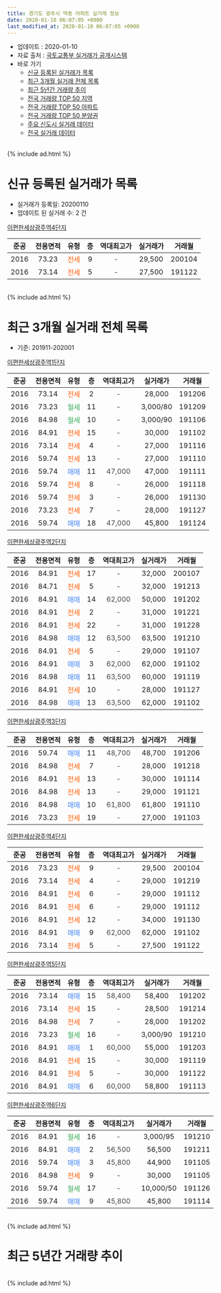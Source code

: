 ```yaml
---
title: 경기도 광주시 역동 아파트 실거래 정보
date: 2020-01-10 06:07:05 +0900
last_modified_at: 2020-01-10 06:07:05 +0900
---
```


* 업데이트 : 2020-01-10
* 자료 출처 : [국토교통부 실거래가 공개시스템](http://rt.molit.go.kr)
* 바로 가기
    * [신규 등록된 실거래가 목록](#신규-등록된-실거래가-목록)
    * [최근 3개월 실거래 전체 목록](#최근-3개월-실거래-전체-목록)
    * [최근 5년간 거래량 추이](#최근-5년간-거래량-추이)
    * [전국 거래량 TOP 50 지역](https://inasie.github.io/apt-trade-info/최근-3개월-전국에서-가장-거래가-많이-발생한-지역)
    * [전국 거래량 TOP 50 아파트](https://inasie.github.io/apt-trade-info/최근-3개월-전국에서-가장-거래가-많이-발생한-아파트)
    * [전국 거래량 TOP 50 분양권](https://inasie.github.io/apt-trade-info/최근-3개월-전국에서-가장-거래가-많이-발생한-분양권)
    * [주요 신도시 실거래 데이터](https://inasie.github.io/apt-trade-info/주요-신도시)
    * [전국 실거래 데이터](https://inasie.github.io/apt-trade-info/전국)
<br>
{% include ad.html %}
<br>

# 신규 등록된 실거래가 목록
* 실거래가 등록일: 20200110
* 업데이트 된 실거래 수: 2 건


[이편한세상광주역4단지](https://search.naver.com/search.naver?query=%EA%B2%BD%EA%B8%B0%EB%8F%84+%EA%B4%91%EC%A3%BC%EC%8B%9C+%EC%97%AD%EB%8F%99+%EC%9D%B4%ED%8E%B8%ED%95%9C%EC%84%B8%EC%83%81%EA%B4%91%EC%A3%BC%EC%97%AD4%EB%8B%A8%EC%A7%80)

|준공|전용면적|유형|층|역대최고가|실거래가|거래월|
|:---:|:---:|:---:|:---:|:---:|:---:|:---:|
|2016|73.23|<span style="color:#ff5a00">전세</span>|9|<span style="color:#444444">-</span>|29,500|200104|
|2016|73.14|<span style="color:#ff5a00">전세</span>|5|<span style="color:#444444">-</span>|27,500|191122|


<br>
{% include ad.html %}
<br>

# 최근 3개월 실거래 전체 목록
* 기준: 201911-202001


[이편한세상광주역1단지](https://search.naver.com/search.naver?query=%EA%B2%BD%EA%B8%B0%EB%8F%84+%EA%B4%91%EC%A3%BC%EC%8B%9C+%EC%97%AD%EB%8F%99+%EC%9D%B4%ED%8E%B8%ED%95%9C%EC%84%B8%EC%83%81%EA%B4%91%EC%A3%BC%EC%97%AD1%EB%8B%A8%EC%A7%80)

|준공|전용면적|유형|층|역대최고가|실거래가|거래월|
|:---:|:---:|:---:|:---:|:---:|:---:|:---:|
|2016|73.14|<span style="color:#ff5a00">전세</span>|2|<span style="color:#444444">-</span>|28,000|191206|
|2016|73.23|<span style="color:#34a853">월세</span>|11|<span style="color:#444444">-</span>|3,000/80|191209|
|2016|84.98|<span style="color:#34a853">월세</span>|10|<span style="color:#444444">-</span>|3,000/90|191106|
|2016|84.91|<span style="color:#ff5a00">전세</span>|15|<span style="color:#444444">-</span>|30,000|191102|
|2016|73.14|<span style="color:#ff5a00">전세</span>|4|<span style="color:#444444">-</span>|27,000|191116|
|2016|59.74|<span style="color:#ff5a00">전세</span>|13|<span style="color:#444444">-</span>|27,000|191110|
|2016|59.74|<span style="color:#4285f3">매매</span>|11|<span style="color:#444444">47,000</span>|47,000|191111|
|2016|59.74|<span style="color:#ff5a00">전세</span>|8|<span style="color:#444444">-</span>|26,000|191118|
|2016|59.74|<span style="color:#ff5a00">전세</span>|3|<span style="color:#444444">-</span>|26,000|191130|
|2016|73.23|<span style="color:#ff5a00">전세</span>|7|<span style="color:#444444">-</span>|28,000|191127|
|2016|59.74|<span style="color:#4285f3">매매</span>|18|<span style="color:#444444">47,000</span>|45,800|191124|

[이편한세상광주역2단지](https://search.naver.com/search.naver?query=%EA%B2%BD%EA%B8%B0%EB%8F%84+%EA%B4%91%EC%A3%BC%EC%8B%9C+%EC%97%AD%EB%8F%99+%EC%9D%B4%ED%8E%B8%ED%95%9C%EC%84%B8%EC%83%81%EA%B4%91%EC%A3%BC%EC%97%AD2%EB%8B%A8%EC%A7%80)

|준공|전용면적|유형|층|역대최고가|실거래가|거래월|
|:---:|:---:|:---:|:---:|:---:|:---:|:---:|
|2016|84.91|<span style="color:#ff5a00">전세</span>|17|<span style="color:#444444">-</span>|32,000|200107|
|2016|84.71|<span style="color:#ff5a00">전세</span>|5|<span style="color:#444444">-</span>|32,000|191213|
|2016|84.91|<span style="color:#4285f3">매매</span>|14|<span style="color:#444444">62,000</span>|50,000|191202|
|2016|84.91|<span style="color:#ff5a00">전세</span>|2|<span style="color:#444444">-</span>|31,000|191221|
|2016|84.91|<span style="color:#ff5a00">전세</span>|22|<span style="color:#444444">-</span>|31,000|191228|
|2016|84.98|<span style="color:#4285f3">매매</span>|12|<span style="color:#444444">63,500</span>|63,500|191210|
|2016|84.91|<span style="color:#ff5a00">전세</span>|5|<span style="color:#444444">-</span>|29,000|191107|
|2016|84.91|<span style="color:#4285f3">매매</span>|3|<span style="color:#444444">62,000</span>|62,000|191102|
|2016|84.98|<span style="color:#4285f3">매매</span>|11|<span style="color:#444444">63,500</span>|60,000|191119|
|2016|84.91|<span style="color:#ff5a00">전세</span>|10|<span style="color:#444444">-</span>|28,000|191127|
|2016|84.98|<span style="color:#4285f3">매매</span>|13|<span style="color:#444444">63,500</span>|62,000|191102|

[이편한세상광주역3단지](https://search.naver.com/search.naver?query=%EA%B2%BD%EA%B8%B0%EB%8F%84+%EA%B4%91%EC%A3%BC%EC%8B%9C+%EC%97%AD%EB%8F%99+%EC%9D%B4%ED%8E%B8%ED%95%9C%EC%84%B8%EC%83%81%EA%B4%91%EC%A3%BC%EC%97%AD3%EB%8B%A8%EC%A7%80)

|준공|전용면적|유형|층|역대최고가|실거래가|거래월|
|:---:|:---:|:---:|:---:|:---:|:---:|:---:|
|2016|59.74|<span style="color:#4285f3">매매</span>|11|<span style="color:#444444">48,700</span>|48,700|191206|
|2016|84.98|<span style="color:#ff5a00">전세</span>|7|<span style="color:#444444">-</span>|28,000|191218|
|2016|84.91|<span style="color:#ff5a00">전세</span>|13|<span style="color:#444444">-</span>|30,000|191114|
|2016|84.98|<span style="color:#ff5a00">전세</span>|13|<span style="color:#444444">-</span>|29,000|191121|
|2016|84.98|<span style="color:#4285f3">매매</span>|10|<span style="color:#444444">61,800</span>|61,800|191110|
|2016|73.23|<span style="color:#ff5a00">전세</span>|19|<span style="color:#444444">-</span>|27,000|191103|

[이편한세상광주역4단지](https://search.naver.com/search.naver?query=%EA%B2%BD%EA%B8%B0%EB%8F%84+%EA%B4%91%EC%A3%BC%EC%8B%9C+%EC%97%AD%EB%8F%99+%EC%9D%B4%ED%8E%B8%ED%95%9C%EC%84%B8%EC%83%81%EA%B4%91%EC%A3%BC%EC%97%AD4%EB%8B%A8%EC%A7%80)

|준공|전용면적|유형|층|역대최고가|실거래가|거래월|
|:---:|:---:|:---:|:---:|:---:|:---:|:---:|
|2016|73.23|<span style="color:#ff5a00">전세</span>|9|<span style="color:#444444">-</span>|29,500|200104|
|2016|73.14|<span style="color:#ff5a00">전세</span>|4|<span style="color:#444444">-</span>|29,000|191219|
|2016|84.91|<span style="color:#ff5a00">전세</span>|6|<span style="color:#444444">-</span>|29,000|191112|
|2016|84.91|<span style="color:#ff5a00">전세</span>|6|<span style="color:#444444">-</span>|29,000|191112|
|2016|84.91|<span style="color:#ff5a00">전세</span>|12|<span style="color:#444444">-</span>|34,000|191130|
|2016|84.91|<span style="color:#4285f3">매매</span>|9|<span style="color:#444444">62,000</span>|62,000|191102|
|2016|73.14|<span style="color:#ff5a00">전세</span>|5|<span style="color:#444444">-</span>|27,500|191122|

[이편한세상광주역5단지](https://search.naver.com/search.naver?query=%EA%B2%BD%EA%B8%B0%EB%8F%84+%EA%B4%91%EC%A3%BC%EC%8B%9C+%EC%97%AD%EB%8F%99+%EC%9D%B4%ED%8E%B8%ED%95%9C%EC%84%B8%EC%83%81%EA%B4%91%EC%A3%BC%EC%97%AD5%EB%8B%A8%EC%A7%80)

|준공|전용면적|유형|층|역대최고가|실거래가|거래월|
|:---:|:---:|:---:|:---:|:---:|:---:|:---:|
|2016|73.14|<span style="color:#4285f3">매매</span>|15|<span style="color:#444444">58,400</span>|58,400|191202|
|2016|73.14|<span style="color:#ff5a00">전세</span>|15|<span style="color:#444444">-</span>|28,500|191214|
|2016|84.98|<span style="color:#ff5a00">전세</span>|7|<span style="color:#444444">-</span>|28,000|191202|
|2016|73.23|<span style="color:#34a853">월세</span>|16|<span style="color:#444444">-</span>|3,000/90|191210|
|2016|84.91|<span style="color:#4285f3">매매</span>|1|<span style="color:#444444">60,000</span>|55,000|191203|
|2016|84.91|<span style="color:#ff5a00">전세</span>|15|<span style="color:#444444">-</span>|30,000|191119|
|2016|84.91|<span style="color:#ff5a00">전세</span>|5|<span style="color:#444444">-</span>|30,000|191122|
|2016|84.91|<span style="color:#4285f3">매매</span>|6|<span style="color:#444444">60,000</span>|58,800|191113|


<script async src="//pagead2.googlesyndication.com/pagead/js/adsbygoogle.js"></script>
<!-- 기본 -->
<ins class="adsbygoogle"
     style="display:block"
     data-ad-client="ca-pub-2446590836940007"
     data-ad-slot="1659523306"
     data-ad-format="auto"
     data-full-width-responsive="true"></ins>
<script>
(adsbygoogle = window.adsbygoogle || []).push({});
</script>


[이편한세상광주역6단지](https://search.naver.com/search.naver?query=%EA%B2%BD%EA%B8%B0%EB%8F%84+%EA%B4%91%EC%A3%BC%EC%8B%9C+%EC%97%AD%EB%8F%99+%EC%9D%B4%ED%8E%B8%ED%95%9C%EC%84%B8%EC%83%81%EA%B4%91%EC%A3%BC%EC%97%AD6%EB%8B%A8%EC%A7%80)

|준공|전용면적|유형|층|역대최고가|실거래가|거래월|
|:---:|:---:|:---:|:---:|:---:|:---:|:---:|
|2016|84.91|<span style="color:#34a853">월세</span>|16|<span style="color:#444444">-</span>|3,000/95|191210|
|2016|84.91|<span style="color:#4285f3">매매</span>|2|<span style="color:#444444">56,500</span>|56,500|191211|
|2016|59.74|<span style="color:#4285f3">매매</span>|3|<span style="color:#444444">45,800</span>|44,900|191105|
|2016|84.98|<span style="color:#ff5a00">전세</span>|9|<span style="color:#444444">-</span>|30,000|191105|
|2016|59.74|<span style="color:#34a853">월세</span>|17|<span style="color:#444444">-</span>|10,000/50|191126|
|2016|59.74|<span style="color:#4285f3">매매</span>|9|<span style="color:#444444">45,800</span>|45,800|191114|


<br>
{% include ad.html %}
<br>

# 최근 5년간 거래량 추이


<div style="width:100%;">
    <canvas id="deal_progress" height="200"></canvas>
</div>

<script>
new Chart(document.getElementById("deal_progress"), {
    type: 'line',
    data: {
        labels: ['201501','201502','201503','201504','201505','201506','201507','201508','201509','201510','201511','201512','201601','201602','201603','201604','201605','201606','201607','201608','201609','201610','201611','201612','201701','201702','201703','201704','201705','201706','201707','201708','201709','201710','201711','201712','201801','201802','201803','201804','201805','201806','201807','201808','201809','201810','201811','201812','201901','201902','201903','201904','201905','201906','201907','201908','201909','201910','201911','201912','202001'],
        datasets: [{
            label: '매매',
            pointRadius: 1,
            data: [0, 0, 0, 0, 0, 0, 0, 0, 0, 0, 0, 0, 0, 0, 0, 0, 0, 0, 0, 0, 0, 0, 0, 0, 1, 1, 2, 1, 2, 2, 1, 1, 1, 1, 2, 6, 12, 9, 4, 2, 2, 2, 2, 7, 8, 9, 7, 10, 7, 1, 7, 6, 9, 9, 44, 52, 27, 11, 10, 6, 0],
            borderColor: "rgba(255, 201, 14, 1)",
            backgroundColor: "rgba(255, 201, 14, 0.5)",
            fill: false,
            lineTension: 0
        },{
            label: '전월세',
            pointRadius: 1,
            data: [0, 0, 0, 0, 0, 0, 0, 0, 0, 0, 0, 0, 0, 0, 0, 0, 0, 0, 1, 4, 7, 20, 28, 74, 60, 45, 13, 2, 4, 3, 8, 5, 11, 7, 10, 7, 11, 10, 14, 8, 4, 2, 8, 9, 20, 25, 24, 36, 42, 33, 26, 12, 12, 10, 10, 11, 21, 12, 20, 11, 2],
            borderColor: "rgba(0, 141, 185, 1)",
            backgroundColor: "rgba(0, 141, 185, 0.5)",
            fill: false,
            lineTension: 0
        }
        ]
    },
    options: {
        responsive: true,
        title: {
            display: false
        },
        tooltips: {
            mode: 'index',
            intersect: false
        },
        hover: {
            mode: 'nearest',
            intersect: true
        },
        scales: {
            xAxes: [{
                display: true,
                scaleLabel: {
                    display: true,
                    labelString: '년/월'
                }
            }],
            yAxes: [{
                display: true,
                ticks: {
                    suggestedMin: 0,
                },
                scaleLabel: {
                    display: true,
                    labelString: '실거래 수'
                }
            }]
        }
    }
});

</script>


<br>
{% include ad.html %}
<br>

